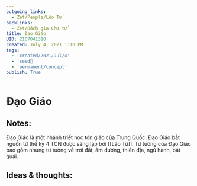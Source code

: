 ```yaml
---
outgoing_links:
  - Zet/People/Lão Tử
backlinks:
  - Zet/Bách gia Chư tử
title: Đạo Giáo
UID: 2107041310
created: July 4, 2021 1:10 PM
tags:
  - 'created/2021/Jul/4'
  - 'seed🥜'
  - 'permanent/concept'
publish: True
---
```

# Đạo Giáo

## Notes:
Đạo Giáo là một nhánh triết học tôn giáo của Trung Quốc. Đạo Giáo bắt nguồn từ thế kỷ 4 TCN được sáng lập bởi [[Lão Tử]]. Tư tưởng của Đạo Giáo bao gồm nhưng tư tưởng về trời đất, âm dương, thiên địa, ngũ hành, bát quái.

## Ideas & thoughts:
